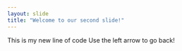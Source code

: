 ```yaml
---
layout: slide
title: "Welcome to our second slide!"
---
```


This is my new line of code
Use the left arrow to go back!
